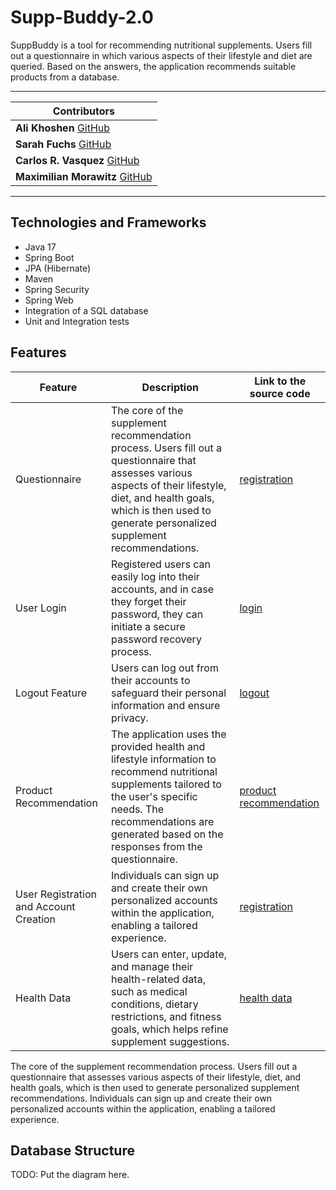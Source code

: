 # Supp-Buddy-2.0

SuppBuddy is a tool for recommending nutritional supplements. Users fill out a questionnaire in which various aspects of their lifestyle and diet are queried. Based on the answers, the application recommends suitable products from a database.

---
| **Contributors**                                             |
|--------------------------------------------------------------|
| **Ali Khoshen** [GitHub](https://github.com/alikhoshen)      |
| **Sarah Fuchs** [GitHub](https://github.com/sarah-fuchs)     |
| **Carlos R. Vasquez** [GitHub](https://github.com/crv-9)     |
| **Maximilian Morawitz** [GitHub](https://github.com/mamoraw) |
---
## Technologies and Frameworks

- Java 17
- Spring Boot
- JPA (Hibernate)
- Maven
- Spring Security
- Spring Web
- Integration of a SQL database
- Unit and Integration tests

## Features

| Feature                        | Description                                                                                            | Link to the source code                                                                                                                                                           |
|--------------------------------| ------------------------------------------------------------------------------------------------------ |-----------------------------------------------------------------------------------------------------------------------------------------------------------------------------------|
| Questionnaire                  | The core of the supplement recommendation process. Users fill out a questionnaire that assesses various aspects of their lifestyle, diet, and health goals, which is then used to generate personalized supplement recommendations. | [registration](https://github.com/masc-crew/supp-buddy-2.0/blob/user_profile/supp-buddy_2.0/src/main/java/io/suppbuddy/suppbuddy_20/service/UserServiceImpl.java)                 |
| User Login | Registered users can easily log into their accounts, and in case they forget their password, they can initiate a secure password recovery process. | [login](https://github.com/masc-crew/supp-buddy-2.0/blob/user_profile/supp-buddy_2.0/src/main/java/io/suppbuddy/suppbuddy_20/communication/controller/UserController.java)        |
| Logout Feature                 | Users can log out from their accounts to safeguard their personal information and ensure privacy.       | [logout](https://github.com/masc-crew/supp-buddy-2.0/blob/user_profile/supp-buddy_2.0/src/main/java/io/suppbuddy/suppbuddy_20/config/SecurityConfig.java)                         |
| Product Recommendation         | The application uses the provided health and lifestyle information to recommend nutritional supplements tailored to the user's specific needs. The recommendations are generated based on the responses from the questionnaire. | [product recommendation](https://github.com/masc-crew/supp-buddy-2.0/blob/dev/supp-buddy_2.0/src/main/java/io/suppbuddy/suppbuddy_20/logic/ProductRecommenderService.java)        |
| User Registration and Account Creation| Individuals can sign up and create their own personalized accounts within the application, enabling a tailored experience. | [registration](https://github.com/masc-crew/supp-buddy-2.0/blob/user_profile/supp-buddy_2.0/src/main/java/io/suppbuddy/suppbuddy_20/communication/controller/UserController.java) |
| Health Data                    | Users can enter, update, and manage their health-related data, such as medical conditions, dietary restrictions, and fitness goals, which helps refine supplement suggestions.          | [health data](https://github.com/masc-crew/supp-buddy-2.0/blob/dev/supp-buddy_2.0/src/main/java/io/suppbuddy/suppbuddy_20/service/UserPersonaCalculation.java)                                                                                                                                                                   |

The core of the supplement recommendation process. Users fill out a questionnaire that assesses various aspects of their lifestyle, diet, and health goals, which is then used to generate personalized supplement recommendations.
Individuals can sign up and create their own personalized accounts within the application, enabling a tailored experience.
## Database Structure

TODO: Put the diagram here.